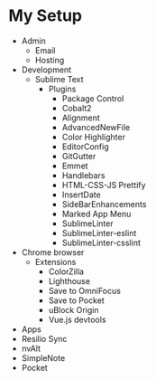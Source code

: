 # My Setup

* Admin
  * Email
  * Hosting
* Development
  * Sublime Text
    * Plugins
      * Package Control
      * Cobalt2
      * Alignment
      * AdvancedNewFile
      * Color Highlighter
      * EditorConfig
      * GitGutter
      * Emmet
      * Handlebars
      * HTML-CSS-JS Prettify
      * InsertDate
      * SideBarEnhancements
      * Marked App Menu
      * SublimeLinter
      * SublimeLinter-eslint
      * SublimeLinter-csslint
 * Chrome browser
   * Extensions
     * ColorZilla
     * Lighthouse
     * Save to OmniFocus
     * Save to Pocket
     * uBlock Origin
     * Vue.js devtools
* Apps
 * Resilio Sync
 * nvAlt
 * SimpleNote
 * Pocket
